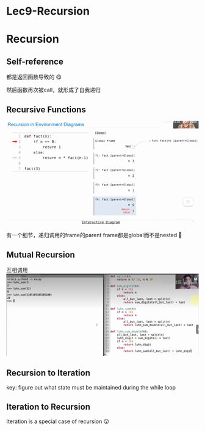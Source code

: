 # Lec9-Recursion

# Recursion

## Self-reference
都是返回函数导致的 :yum:

然后函数再次被call，就形成了自我递归

## Recursive Functions

![alt text](image.png)

有一个细节，递归调用的frame的parent frame都是global而不是nested :thinking:

## Mutual Recursion
互相调用
![alt text](image-1.png)

## Recursion to Iteration

key: figure out what state must be maintained during the while loop


## Iteration to Recursion

Iteration is a special case of recursion :open_mouth:



